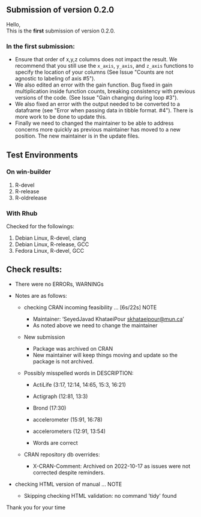 ## Submission of version 0.2.0

Hello,  
This is the **first** submission of version 0.2.0.

### In the first submission:

* Ensure that order of x,y,z columns does not impact the result. We recommend that you still use the `x_axis`, `y_axis`, and `z_axis` functions to specify the location of your columns (See Issue "Counts are not agnostic to labeling of axis #5"). 
* We also edited an error with the gain function. Bug fixed in gain multiplication inside function counts, breaking consistency with previous versions of the code. (See Issue "Gain changing during loop #3"). 
* We also fixed an error with the output needed to be converted to a dataframe (see "Error when passing data in tibble format. #4"). There is more work to be done to update this. 
* Finally we need to changed the maintainer to be able to address concerns more quickly as previous maintainer has moved to a new position. The new maintainer is in the update files. 

## Test Environments

### On win-builder

1. R-devel
2. R-release
3. R-oldrelease

### With Rhub
Checked for the followings:
  
1. Debian Linux, R-devel, clang
2. Debian Linux, R-release, GCC
3. Fedora Linux, R-devel, GCC


## Check results:
- There were no ERRORs, WARNINGs
- Notes are as follows: 
    -  checking CRAN incoming feasibility ... [6s/22s] NOTE
        - Maintainer: ‘SeyedJavad KhataeiPour <skhataeipour@mun.ca>’
        - As noted above we need to change the maintainer

    - New submission
        - Package was archived on CRAN
        - New maintainer will keep things moving and update so the package is not archived. 
        
    - Possibly misspelled words in DESCRIPTION:
        - ActiLife (3:17, 12:14, 14:65, 15:3, 16:21)
        - Actigraph (12:81, 13:3)
        - Brond (17:30)
        - accelerometer (15:91, 16:78)
        - accelerometers (12:91, 13:54)
        
        - Words are correct

    - CRAN repository db overrides:
        - X-CRAN-Comment: Archived on 2022-10-17 as issues were not corrected
    despite reminders.

- checking HTML version of manual ... NOTE
    - Skipping checking HTML validation: no command 'tidy' found

 
  
Thank you for your time
